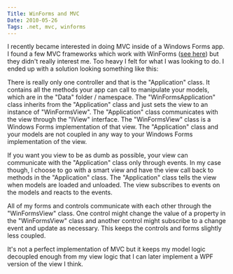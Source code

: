 ```yaml
---
Title: WinForms and MVC
Date: 2010-05-26
Tags: .net, mvc, winforms
---
```


I recently became interested in doing MVC inside of a Windows Forms app. I found a few MVC frameworks which work with WinForms ([see here](http://stackoverflow.com/questions/2406/looking-for-a-mvc-sample-for-winforms)) but they didn't really interest me. Too heavy I felt for what I was looking to do. I ended up with a solution looking something like this:

There is really only one controller and that is the "Application" class. It contains all the methods your app can call to manipulate your models, which are in the "Data" folder / namespace. The "WinFormsApplication" class inherits from the "Application" class and just sets the view to an instance of "WinFormsView". The "Application" class communicates with the view through the "IView" interface. The "WinFormsView" class is a Windows Forms implementation of that view. The "Application" class and your models are not coupled in any way to your Windows Forms implementation of the view.

If you want you view to be as dumb as possible, your view can communicate with the "Application" class only through events. In my case though, I choose to go with a smart view and have the view call back to methods in the "Application" class. The "Application" class tells the view when models are loaded and unloaded. The view subscribes to events on the models and reacts to the events.

All of my forms and controls communicate with each other through the "WinFormsView" class. One control might change the value of a property in the "WinFormsView" class and another control might subscribe to a change event and update as necessary. This keeps the controls and forms slightly less coupled.

It's not a perfect implementation of MVC but it keeps my model logic decoupled enough from my view logic that I can later implement a WPF version of the view I think.
